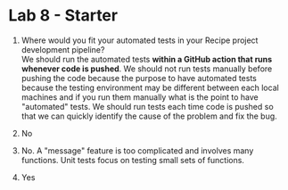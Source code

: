 # Lab 8 - Starter
1. Where would you fit your automated tests in your Recipe project development pipeline?  
   We should run the automated tests **within a GitHub action that runs whenever code is pushed**. We should not run tests manually before pushing the code because the purpose to have automated tests because the testing environment may be different between each local machines and if you run them manually what is the point to have "automated" tests. We should run tests each time code is pushed so that we can quickly identify the cause of the problem and fix the bug.

2. No
3. No. A "message" feature is too complicated and involves many functions. Unit tests focus on testing small sets of functions.
4. Yes